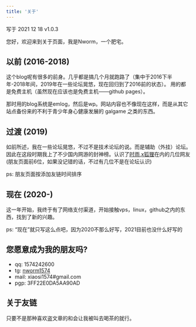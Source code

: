 ```yaml
---
title: '关于'
---
```

写于 2021 12 18 v1.0.3

您好，欢迎来到关于页面<!--毕竟多数情况是看一眼就关-->，我是Nworm，一个<!--死-->肥宅。  


## 以前 (2016-2018)
这个blog呢有很多的前身。几乎都是搞几个月就跑路了（集中于2016下半年-2018年间，2019年在一些论坛晃悠，现在回归到了2016前的状态）。 用的都是免费主机（虽然现在应该也是免费主机——github pages）。  <!--免费的才是最贵的，tmd，现在我懂了-->

那时用的blog系统是emlog，然后是wp。网站内容也不像现在这样，而是从其它站点备份来的不利于青少年身心健康发展的 galgame 之类的东西。 


## 过渡 (2019)
如前所述，我在一些论坛晃悠，不过不是技术论坛的说。而是辅助（外挂）论坛。 因此在这段时期我上了不少国内网游的封神榜。认识了[时雨](https://drizzle.vip/),[x狐狸](https://xfox.fun/)在内的几位网友(朋友页面前6位，如果没记错的话，不过有几位不是在论坛认识)  

ps: 朋友页面按添加友链时间排序  

## 现在 (2020-)
这一年开始，我终于有了网络支付渠道，开始接触vps，linux，github之内的东西，<!--同时也开始使用隐私换取便利-->找到了新的兴趣<!--当然，我依旧是色批-->。  

ps: “现在”就只写这么点吧，因为2020不那么好写，2021目前也没什么好写的  

## 您愿意成为我的朋友吗?

- qq: 1574242600
- tg: [nworm1574](https://t.me/nworm1574)
- mail: xiaosi1574#gmail.com  
- pgp: 3FF22E0DA5AA90AD

## 关于友链
只要不是那种喜欢盗文章的和会让我被叫去喝茶的就行。
